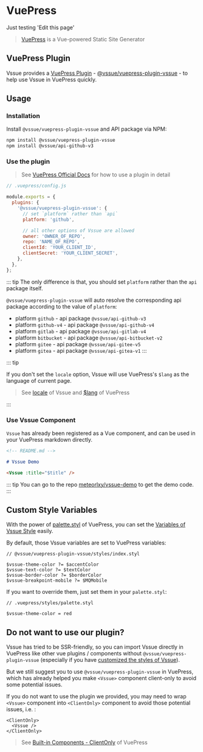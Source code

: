 # VuePress

Just testing 'Edit this page'

> [VuePress](https://vuepress.vuejs.org/) is a Vue-powered Static Site Generator

## VuePress Plugin

Vssue provides a [VuePress Plugin](https://vuepress.vuejs.org/plugin/) - [@vssue/vuepress-plugin-vssue](https://www.npmjs.com/package/@vssue/vuepress-plugin-vssue) - to help use Vssue in VuePress quickly.

## Usage

### Installation

Install `@vssue/vuepress-plugin-vssue` and API package via NPM:

```bash
npm install @vssue/vuepress-plugin-vssue
npm install @vssue/api-github-v3
```

### Use the plugin

> See [VuePress Official Docs](https://vuepress.vuejs.org/plugin/using-a-plugin.html) for how to use a plugin in detail

```js
// .vuepress/config.js

module.exports = {
  plugins: {
    '@vssue/vuepress-plugin-vssue': {
      // set `platform` rather than `api`
      platform: 'github',

      // all other options of Vssue are allowed
      owner: 'OWNER_OF_REPO',
      repo: 'NAME_OF_REPO',
      clientId: 'YOUR_CLIENT_ID',
      clientSecret: 'YOUR_CLIENT_SECRET',
    },
  },
};
```

::: tip
The only difference is that, you should set `platform` rather than the `api` package itself.

`@vssue/vuepress-plugin-vssue` will auto resolve the corresponding api package according to the value of `platform`:

- platform `github` - api package `@vssue/api-github-v3`
- platform `github-v4` - api package `@vssue/api-github-v4`
- platform `gitlab` - api package `@vssue/api-gitlab-v4`
- platform `bitbucket` - api package `@vssue/api-bitbucket-v2`
- platform `gitee` - api package `@vssue/api-gitee-v5`
- platform `gitea` - api package `@vssue/api-gitea-v1`
  :::

::: tip

If you don't set the `locale` option, Vssue will use VuePress's `$lang` as the language of current page.

> See [locale](../options/README.md#locale) of Vssue and [\$lang](https://vuepress.vuejs.org/guide/global-computed.html#lang) of VuePress

:::

### Use Vssue Component

`Vssue` has already been registered as a Vue component, and can be used in your VuePress markdown directly.

```md
<!-- README.md -->

# Vssue Demo

<Vssue :title="$title" />
```

::: tip
You can go to the repo [meteorlxy/vssue-demo](https://github.com/meteorlxy/vssue-demo) to get the demo code.
:::

## Custom Style Variables

With the power of [palette.styl](https://vuepress.vuejs.org/config/#palette-styl) of VuePress, you can set the [Variables of Vssue Style](./styles.md#use-variables-to-customize-vssue) easily.

By default, those Vssue variables are set to VuePress variables:

```stylus
// @vssue/vuepress-plugin-vssue/styles/index.styl

$vssue-theme-color ?= $accentColor
$vssue-text-color ?= $textColor
$vssue-border-color ?= $borderColor
$vssue-breakpoint-mobile ?= $MQMobile
```

If you want to override them, just set them in your `palette.styl`:

```stylus
// .vuepress/styles/palette.styl

$vssue-theme-color = red
```

## Do not want to use our plugin?

Vssue has tried to be SSR-friendly, so you can import Vssue directly in VuePress like other vue plugins / components without `@vssue/vuepress-plugin-vssue` (especially if you have [customized the styles of Vssue](./styles.md#use-source-code-of-vssue-styles)).

But we still suggest you to use `@vssue/vuepress-plugin-vssue` in VuePress, which has already helped you make `<Vssue>` component client-only to avoid some potential issues.

If you do not want to use the plugin we provided, you may need to wrap `<Vssue>` component into `<ClientOnly>` component to avoid those potential issues, i.e. :

```vue
<ClientOnly>
  <Vssue />
</ClientOnly>
```

> See [Built-in Components - ClientOnly](https://vuepress.vuejs.org/guide/using-vue.html#clientonly) of VuePress
